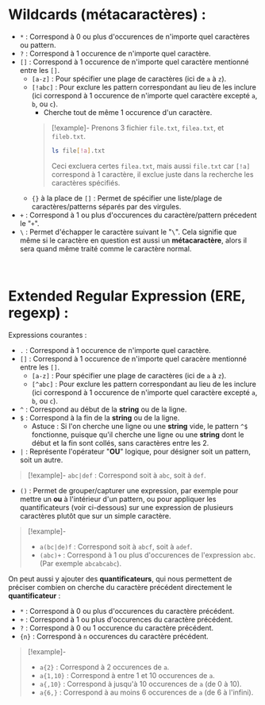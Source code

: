 # Wildcards (métacaractères) :

- `*` : Correspond à 0 ou plus d'occurences de n'importe quel caractères ou pattern.
- `?` : Correspond à 1 occurence de n'importe quel caractère.
- `[]` : Correspond à 1 occurence de n'importe quel caractère mentionné entre les `[]`.
	- `[a-z]` : Pour spécifier une plage de caractères (ici de `a` à `z`).
	- `[!abc]` : Pour exclure les pattern correspondant au lieu de les inclure (ici correspond à 1 occurence de n'importe quel caractère excepté `a`, `b`, ou `c`).
		- Cherche tout de même 1 occurence d'un caractère. 
		> [!example]-
		> Prenons 3 fichier `file.txt`, `filea.txt`, et `fileb.txt`.
		> ```bash
		> ls file[!a].txt
		> ``` 
		> Ceci excluera certes `filea.txt`, mais aussi `file.txt` car `[!a]` correspond à 1 caractère, il exclue juste dans la recherche les caractères spécifiés.
	- `{}` à la place de `[]` : Permet de spécifier une liste/plage de caractères/patterns séparés par des virgules.
- `+` : Correspond à 1 ou plus d'occurences du caractère/pattern précedent le "`+`".
- `\` : Permet d'échapper le caractère suivant le "`\`". Cela signifie que même si le caractère en question est aussi un **métacaractère**, alors il sera quand même traité comme le caractère normal.

<br>

# Extended Regular Expression (ERE, regexp) :

Expressions courantes :
- `.` : Correspond à 1 occurence de n'importe quel caractère.
- `[]` : Correspond à 1 occurence de n'importe quel caracère mentionné entre les `[]`.
	- `[a-z]` : Pour spécifier une plage de caractères (ici de `a` à `z`).
	- `[^abc]` : Pour exclure les pattern correspondant au lieu de les inclure (ici correspond à 1 occurence de n'importe quel caractère excepté `a`, `b`, ou `c`).
- `^` : Correspond au début de la **string** ou de la ligne.
- `$` : Correspond à la fin de la **string** ou de la ligne.
	- Astuce : Si l'on cherche une ligne ou une **string** vide, le pattern `^$` fonctionne, puisque qu'il cherche une ligne ou une **string** dont le début et la fin sont collés, sans caractères entre les 2.
- `|` : Représente l'opérateur "**OU**" logique, pour désigner soit un pattern, soit un autre.
> [!example]-
> `abc|def` : Correspond soit à `abc`, soit à `def`.
- `()` : Permet de grouper/capturer une expression, par exemple pour mettre un **ou** à l'intérieur d'un pattern, ou pour appliquer les quantificateurs (voir ci-dessous) sur une expression de plusieurs caractères plutôt que sur un simple caractère.
> [!example]-
> - `a(bc|de)f` : Correspond soit à `abcf`, soit à `adef`.
> - `(abc)+` : Correspond à 1 ou plus d'occurences de l'expression `abc`. (Par exemple `abcabcabc`).

On peut aussi y ajouter des **quantificateurs**, qui nous permettent de préciser combien on cherche du caractère précédent directement le **quantificateur** :
- `*` : Correspond à 0 ou plus d'occurences du caractère précédent.
- `+` : Correspond à 1 ou plus d'occurences du caractère précédent.
- `?` : Correspond à 0 ou 1 occurence du caractère précédent.
- `{n}` : Correspond à `n` occurences du caractère précédent.
> [!example]-
> - `a{2}` : Correspond à 2 occurences de `a`.
> - `a{1,10}` : Correspond à entre 1 et 10 occurences de `a`.
> - `a{,10}` : Correspond à jusqu'à 10 occurences de `a` (de 0 à 10).
> - `a{6,}` : Correspond à au moins 6 occurences de `a` (de 6 à l'infini).

